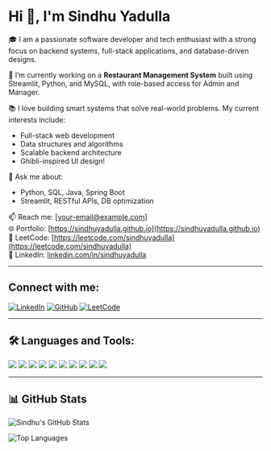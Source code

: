 # Hi 👋, I'm Sindhu Yadulla

🎓 I am a passionate software developer and tech enthusiast with a strong focus on backend systems, full-stack applications, and database-driven designs.

🔭 I’m currently working on a **Restaurant Management System** built using Streamlit, Python, and MySQL, with role-based access for Admin and Manager.

📚 I love building smart systems that solve real-world problems. My current interests include:
- Full-stack web development
- Data structures and algorithms
- Scalable backend architecture
- Ghibli-inspired UI design!

💬 Ask me about:
- Python, SQL, Java, Spring Boot
- Streamlit, RESTful APIs, DB optimization

📫 Reach me: [your-email@example.com]  
🌐 Portfolio: [https://sindhuyadulla.github.io](https://sindhuyadulla.github.io)  
📘 LeetCode: [https://leetcode.com/sindhuyadulla](https://leetcode.com/sindhuyadulla)  
🔗 LinkedIn: [linkedin.com/in/sindhuyadulla](https://linkedin.com/in/sindhuyadulla)

---

## Connect with me:
[![LinkedIn](https://img.shields.io/badge/-LinkedIn-blue?logo=linkedin)](https://linkedin.com/in/sindhuyadulla)
[![GitHub](https://img.shields.io/badge/-GitHub-181717?logo=github)](https://github.com/sindhuyadulla)
[![LeetCode](https://img.shields.io/badge/-LeetCode-orange?logo=leetcode)](https://leetcode.com/sindhuyadulla)

---

## 🛠️ Languages and Tools:

<p>
  <img src="https://img.shields.io/badge/-Python-3776AB?logo=python&logoColor=white" />
  <img src="https://img.shields.io/badge/-Java-007396?logo=java&logoColor=white" />
  <img src="https://img.shields.io/badge/-MySQL-4479A1?logo=mysql&logoColor=white" />
  <img src="https://img.shields.io/badge/-Streamlit-FF4B4B?logo=streamlit&logoColor=white" />
  <img src="https://img.shields.io/badge/-SpringBoot-6DB33F?logo=springboot&logoColor=white" />
  <img src="https://img.shields.io/badge/-HTML5-E34F26?logo=html5&logoColor=white" />
  <img src="https://img.shields.io/badge/-CSS3-1572B6?logo=css3&logoColor=white" />
  <img src="https://img.shields.io/badge/-JavaScript-F7DF1E?logo=javascript&logoColor=black" />
  <img src="https://img.shields.io/badge/-Git-F05032?logo=git&logoColor=white" />
  <img src="https://img.shields.io/badge/-VSCode-007ACC?logo=visual-studio-code&logoColor=white" />
</p>

---

## 📊 GitHub Stats

![Sindhu's GitHub Stats](https://github-readme-stats.vercel.app/api?username=sindhuyadulla&show_icons=true&theme=default)

![Top Languages](https://github-readme-stats.vercel.app/api/top-langs/?username=sindhuyadulla&layout=compact)
